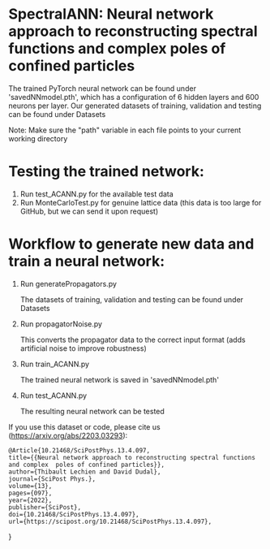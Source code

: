 # SpectralANN: Neural network approach to reconstructing spectral functions and complex poles of confined particles
The trained PyTorch neural network can be found under 'savedNNmodel.pth', which has a configuration of 6 hidden layers and 600 neurons per layer.
Our generated datasets of training, validation and testing can be found under Datasets

Note: Make sure the "path" variable in each file points to your current working directory

# Testing the trained network:
1) Run test_ACANN.py for the available test data
2) Run MonteCarloTest.py for genuine lattice data (this data is too large for GitHub, but we can send it upon request)

# Workflow to generate new data and train a neural network:
1) Run generatePropagators.py

   The datasets of training, validation and testing can be found under Datasets
3) Run propagatorNoise.py

   This converts the propagator data to the correct input format (adds artificial noise to improve robustness)
5) Run train_ACANN.py

   The trained neural network is saved in 'savedNNmodel.pth'
5) Run test_ACANN.py

   The resulting neural network can be tested

If you use this dataset or code, please cite us (https://arxiv.org/abs/2203.03293):

    @Article{10.21468/SciPostPhys.13.4.097,
	title={{Neural network approach to reconstructing spectral functions and complex  poles of confined particles}},
	author={Thibault Lechien and David Dudal},
	journal={SciPost Phys.},
	volume={13},
	pages={097},
	year={2022},
	publisher={SciPost},
	doi={10.21468/SciPostPhys.13.4.097},
	url={https://scipost.org/10.21468/SciPostPhys.13.4.097},
}
